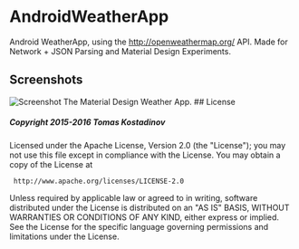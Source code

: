 # AndroidWeatherApp
Android WeatherApp, using the http://openweathermap.org/ API. Made for Network + JSON Parsing and Material Design Experiments.

## Screenshots
<img src="http://i.imgur.com/rRfg6b7.jpg" alt="Screenshot"/>
The Material Design Weather App.
## License

##### Copyright 2015-2016 Tomas Kostadinov

   Licensed under the Apache License, Version 2.0 (the "License");
   you may not use this file except in compliance with the License.
   You may obtain a copy of the License at

     http://www.apache.org/licenses/LICENSE-2.0

   Unless required by applicable law or agreed to in writing, software
   distributed under the License is distributed on an "AS IS" BASIS,
   WITHOUT WARRANTIES OR CONDITIONS OF ANY KIND, either express or implied.
   See the License for the specific language governing permissions and
   limitations under the License.
